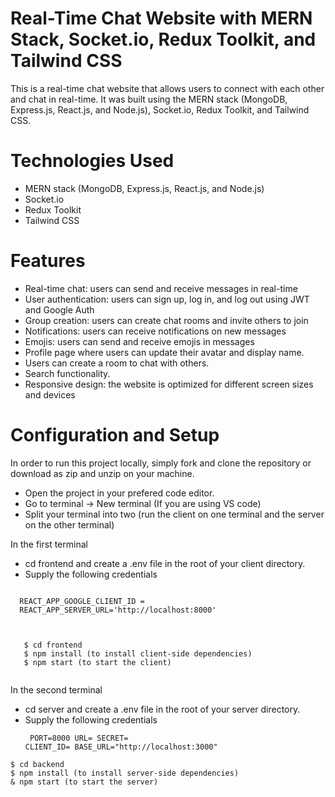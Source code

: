 # Real-Time Chat Website with MERN Stack, Socket.io, Redux Toolkit, and Tailwind CSS
 This is a real-time chat website that allows users to connect with each other and chat in real-time. It was built using the MERN stack (MongoDB, Express.js, 
 React.js, and Node.js), Socket.io, Redux Toolkit, and Tailwind CSS.

# Technologies Used
- MERN stack (MongoDB, Express.js, React.js, and Node.js)
- Socket.io
- Redux Toolkit
- Tailwind CSS

# Features
- Real-time chat: users can send and receive messages in real-time
- User authentication: users can sign up, log in, and log out using JWT and Google Auth
- Group creation: users can create chat rooms and invite others to join
- Notifications: users can receive notifications on new messages
- Emojis: users can send and receive emojis in messages
- Profile page where users can update their avatar and display name.
- Users can create a room to chat with others.
- Search functionality.
- Responsive design: the website is optimized for different screen sizes and devices

# Configuration and Setup
 In order to run this project locally, simply fork and clone the repository or download as zip and unzip on your machine.
 - Open the project in your prefered code editor.
 - Go to terminal -> New terminal (If you are using VS code)
 - Split your terminal into two (run the client on one terminal and the server on the other terminal)
     
  In the first terminal
   - cd frontend and create a .env file in the root of your client directory.
   - Supply the following credentials
  <pre><code>
  REACT_APP_GOOGLE_CLIENT_ID =
  REACT_APP_SERVER_URL='http://localhost:8000'
  </code></pre>

   <pre><code>
   $ cd frontend
   $ npm install (to install client-side dependencies)
   $ npm start (to start the client)
   </code></pre>
   
   In the second terminal
   - cd server and create a .env file in the root of your server directory.
   - Supply the following credentials
    <pre><code>
    PORT=8000
    URL=
    SECRET=
    CLIENT_ID=
    BASE_URL="http://localhost:3000"
    </code></pre>

    $ cd backend
    $ npm install (to install server-side dependencies)
    & npm start (to start the server)
   

 

  




  

